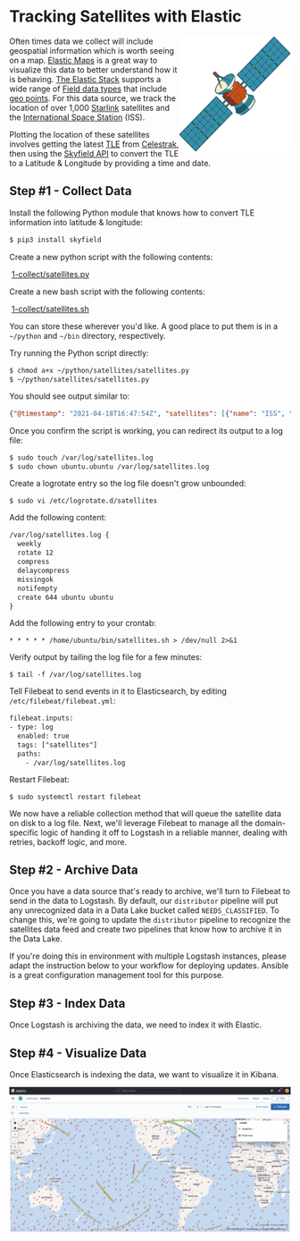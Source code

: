 # Tracking Satellites with Elastic

<img src="satellites.png" alt="satellites" width="200" align="right">

Often times data we collect will include geospatial information which is worth seeing on a map.  [Elastic Maps](https://www.elastic.co/maps) is a great way to visualize this data to better understand how it is behaving.  [The Elastic Stack](https://www.elastic.co/what-is/elk-stack) supports a wide range of [Field data types](https://www.elastic.co/guide/en/elasticsearch/reference/current/mapping-types.html) that include [geo points](https://www.elastic.co/guide/en/elasticsearch/reference/current/geo-point.html).  For this data source, we track the location of over 1,000 [Starlink](https://en.wikipedia.org/wiki/Starlink) satellites and the [International Space Station](https://en.wikipedia.org/wiki/International_Space_Station) (ISS).

Plotting the location of these satellites involves getting the latest [TLE](https://en.wikipedia.org/wiki/Two-line_element_set) from [Celestrak](http://www.celestrak.com/Norad/elements/table.php?tleFile=starlink&title=Starlink%20Satellites&orbits=0&pointsPerRev=90&frame=1), then using the [Skyfield API](https://rhodesmill.org/skyfield/) to convert the TLE to a Latitude & Longitude by providing a time and date.

## Step #1 - Collect Data

Install the following Python module that knows how to convert TLE information into latitude & longitude:

```bash
$ pip3 install skyfield
```

Create a new python script with the following contents:

​	[1-collect/satellites.py](1-collect/satellites.py)

Create a new bash script with the following contents:

​	[1-collect/satellites.sh](1-collect/satellites.sh)

You can store these wherever you'd like.  A good place to put them is in a `~/python` and `~/bin` directory, respectively.

Try running the Python script directly:

```
$ chmod a+x ~/python/satellites/satellites.py
$ ~/python/satellites/satellites.py
```

You should see output similar to:

```json
{"@timestamp": "2021-04-18T16:47:54Z", "satellites": [{"name": "ISS", "sat_num": 25544, "location": {"lat": -9.499628732834388, "lon": 5.524255661695312}, "elevation": 421272}, {"name": "STARLINK-24", "sat_num": 44238, "location": {"lat": -53.0987009533634, "lon": 75.21545552082654}, "elevation": 539139}]}
```

Once you confirm the script is working, you can redirect its output to a log file:

```
$ sudo touch /var/log/satellites.log
$ sudo chown ubuntu.ubuntu /var/log/satellites.log
```

Create a logrotate entry so the log file doesn't grow unbounded:

```
$ sudo vi /etc/logrotate.d/satellites
```

Add the following content:

```
/var/log/satellites.log {
  weekly
  rotate 12
  compress
  delaycompress
  missingok
  notifempty
  create 644 ubuntu ubuntu
}
```

Add the following entry to your crontab:

```
* * * * * /home/ubuntu/bin/satellites.sh > /dev/null 2>&1
```

Verify output by tailing the log file for a few minutes:

```
$ tail -f /var/log/satellites.log
```

Tell Filebeat to send events in it to Elasticsearch, by editing `/etc/filebeat/filebeat.yml`:

```
filebeat.inputs:
- type: log
  enabled: true
  tags: ["satellites"]
  paths:
    - /var/log/satellites.log
```

Restart Filebeat:

```
$ sudo systemctl restart filebeat
```

We now have a reliable collection method that will queue the satellite data on disk to a log file.  Next, we'll leverage Filebeat to manage all the domain-specific logic of handing it off to Logstash in a reliable manner, dealing with retries, backoff logic, and more.

## Step #2 - Archive Data

Once you have a data source that's ready to archive, we'll turn to Filebeat to send in the data to Logstash.  By default, our `distributor` pipeline will put any unrecognized data in a Data Lake bucket called `NEEDS_CLASSIFIED`.  To change this, we're going to update the `distributor` pipeline to recognize the satellites data feed and create two pipelines that know how to archive it in the Data Lake.

If you're doing this in environment with multiple Logstash instances, please adapt the instruction below to your workflow for deploying updates.  Ansible is a great configuration management tool for this purpose.

## Step #3 - Index Data

Once Logstash is archiving the data, we need to index it with Elastic.

## Step #4 - Visualize Data

Once Elasticsearch is indexing the data, we want to visualize it in Kibana.

<img src="dashboard.png" alt="dashboard">